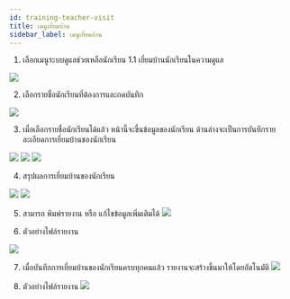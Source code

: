 ```yaml
---
id: training-teacher-visit
title: เมนูเยี่ยมบ้าน
sidebar_label: เมนูเยี่ยมบ้าน
---
```


1. เลือกเมนูระบบดูแลช่วยเหลือนักเรียน
   1.1 เยี่ยมบ้านนักเรียนในความดูแล

![](https://i.imgur.com/Mphix6B.png)

2. เลือกรายชื่อนักเรียนที่ต้องการและกดบันทึก

![](https://i.imgur.com/0D49i0P.png)

3. เมื่อเลือกรายชื่อนักเรียนได้แล้ว หน้านี้จะขึ้นข้อมูลของนักเรียน ด้านล่างจะเป็นการบันทึกรายละเอียดการเยี่ยมบ้านของนักเรียน

![](https://i.imgur.com/0bSOwSO.jpg)
![](https://i.imgur.com/QX9Y9gr.jpg)
![](https://i.imgur.com/L70HzZx.png)

4. สรุปผลการเยี่ยมบ้านของนักเรียน

![](https://i.imgur.com/kwojAXA.jpg)
![](https://i.imgur.com/AnAjBde.jpg)

5. สามารถ พิมพ์รายงาน หรือ แก้ไขข้อมูลเพิ่มเติมได้
   ![](https://i.imgur.com/iuphfed.png)

6. ตัวอย่างไฟล์รายงาน

![](https://i.imgur.com/EZUZC1E.jpg)

7. เมื่อบันทึกการเยี่ยมบ้านของนักเรียนครบทุกคนแล้ว รายงานจะสร้างขึ้นมาให้โดยอัตโนมัติ
   ![](https://i.imgur.com/NjL5fTU.png)

8. ตัวอย่างไฟล์รายงาน
   ![](https://i.imgur.com/wShOGDG.jpg)
